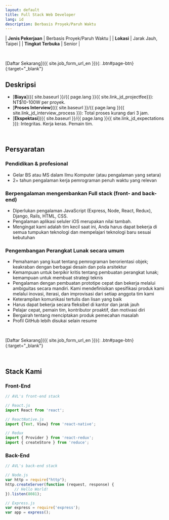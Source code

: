 ```yaml
---
layout: default
title: Full Stack Web Developer
lang: id
description: Berbasis Proyek/Paruh Waktu
---
```




| **Jenis Pekerjaan** | Berbasis Proyek/Paruh Waktu |
| **Lokasi** | Jarak Jauh, Taipei |
| **Tingkat Terbuka** | Senior |

<br>

[Daftar Sekarang]({{ site.job_form_url_en }}){: .btn#page-btn}{:target="_blank"}

## Deskripsi
- [**Biaya**]({{ site.baseurl }}/{{ page.lang }}{{ site.link_jd_projectfee}}): NT$10-100W per proyek.
- [**Proses Interview**]({{ site.baseurl }}/{{ page.lang }}{{ site.link_jd_interview_process }}): Total proses kurang dari 3 jam.
- [**Ekspektasi**]({{ site.baseurl }}/{{ page.lang }}{{ site.link_jd_expectations }}): Integritas. Kerja keras. Pemain tim.

<br>

## Persyaratan

### Pendidikan & profesional
- Gelar BS atau MS dalam Ilmu Komputer (atau pengalaman yang setara)
- 2+ tahun pengalaman kerja pemrograman penuh waktu yang relevan

### Berpengalaman mengembankan Full stack (front- and back- end)
- Diperlukan pengalaman JavaScript (Express, Node, React, Redux), Django, Rails, HTML, CSS.
- Pengalaman aplikasi seluler iOS merupakan nilai tambah.
- Mengingat kami adalah tim kecil saat ini, Anda harus dapat bekerja di semua tumpukan teknologi dan mempelajari teknologi baru sesuai kebutuhan

### Pengembangan Perangkat Lunak secara umum
- Pemahaman yang kuat tentang pemrograman berorientasi objek; keakraban dengan berbagai desain dan pola arsitektur
- Kemampuan untuk berpikir kritis tentang pembuatan perangkat lunak; kemampuan untuk membuat strategi teknis
- Pengalaman dengan pembuatan prototipe cepat dan bekerja melalui ambiguitas secara mandiri. Kami mendefinisikan spesifikasi produk kami melalui inovasi, iterasi, dan improvisasi dari setiap anggota tim kami
- Keterampilan komunikasi tertulis dan lisan yang baik
- Harus dapat bekerja secara fleksibel di kantor dan jarak jauh
- Pelajar cepat, pemain tim, kontributor proaktif, dan motivasi diri
- Bergairah tentang menciptakan produk pemecahan masalah
- Profil GitHub lebih disukai selain resume

<br>

[Daftar Sekarang]({{ site.job_form_url_en }}){: .btn#page-btn}{:target="_blank"}

<br>

## Stack Kami

### Front-End
```javascript
// AVL's front-end stack

// React.js
import React from 'react';

// ReactNative.js
import {Text, View} from 'react-native';

// Redux
import { Provider } from 'react-redux';
import { createStore } from 'reduce';

```

### Back-End
```javascript
// AVL's back-end stack

// Node.js
var http = require("http");
http.createServer(function (request, response) {
	// Hello World!
}).listen(8081);

// Express.js
var express = require('express');
var app = express();
```